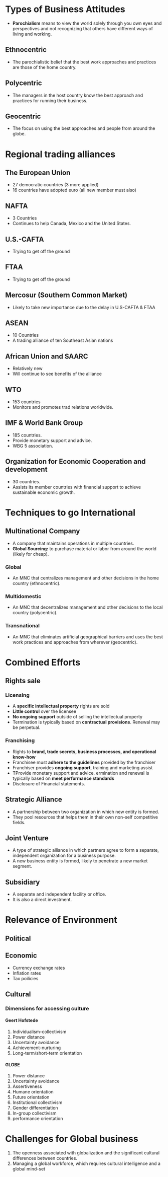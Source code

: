 # Types of Business Attitudes
- **Parochialism** means to view the world solely through you own eyes and perspectives and not recognizing that others have different ways of living and working.
## Ethnocentric
- The parochialistic belief that the best work approaches and practices are those of the home country.
## Polycentric
- The managers in the host country know the best approach and practices for running their business.
## Geocentric
- The focus on using the best approaches and people from around the globe.

# Regional trading alliances
## The European Union
- 27 democratic countries (3 more applied)
- 16 countries have adopted euro (all new member must also)
## NAFTA
- 3 Countries
- Continues to help Canada, Mexico and the United States.
## U.S.-CAFTA
- Trying to get off the ground
## FTAA
- Trying to get off the ground
## Mercosur (Southern Common Market)
- Likely to take new importance due to the delay in U.S-CAFTA & FTAA
## ASEAN
- 10 Countries
- A trading alliance of ten Southeast Asian nations
## African Union and SAARC
- Relatively new
- Will continue to see benefits of the alliance
## WTO
- 153 countries
- Monitors and promotes trad relations worldwide.
## IMF & World Bank Group 
- 185 countries.
- Provide monetary support and advice.
- WBG 5 association.
## Organization for Economic Cooperation and development
- 30 countries.
- Assists its member countries with financial support to achieve sustainable economic growth.

# Techniques to go International
## Multinational Company
- A company that maintains operations in multiple countries.
- **Global Sourcing:** to purchase material or labor from around the world (likely for cheap).
### Global 
- An MNC that centralizes management and other decisions in the home country (ethnocentric).
### Multidomestic 
- An MNC that decentralizes management and other decisions to the local country (polycentric). 
### Transnational
- An MNC that eliminates artificial geographical barriers and uses the best work practices and approaches from wherever (geocentric).

# Combined Efforts
## Rights sale
### Licensing
- A **specific intellectual property** rights are sold
- **Little control** over the licensee
- **No ongoing support** outside of selling the intellectual property
- Termination is typically based on **contractual provisions**. Renewal may be perpetual.
### Franchising
- Rights to **brand, trade secrets, business processes, and operational know-how**
- Franchisee must **adhere to the guidelines** provided by the franchiser
- Franchiser provides **ongoing support**, training and marketing assist
- TProvide monetary support and advice.
ermination and renewal is typically based on **meet performance standards**
- Disclosure of Financial statements.

## Strategic Alliance
- A partnership between two organization in which new entity is formed.
- They pool resources that helps them in their own non-self competitive fields.
## Joint Venture
- A type of strategic alliance in which partners agree to form a separate, independent organization for a business purpose.
- A new business entity is formed, likely to penetrate a new market segment.

## Subsidiary 
- A separate and independent facility or office.
- It is also a direct investment.

# Relevance of Environment 
## Political
## Economic
- Currency exchange rates
- Inflation rates
- Tax poilicies
## Cultural
### Dimensions for accessing culture
#### Geert Hofstede
1. Individualism-collectivism
2. Power distance
3. Uncertainty avoidance
4. Achievement-nurturing
5. Long-term/short-term orientation
#### GLOBE
1. Power distance
2. Uncertainty avoidance
3. Assertiveness
4. Humane orientation
5. Future orientation
6. Institutional collectivism
7. Gender differentiation
8. In-group collectivism
9. performance orientation

# Challenges for Global business
1. The openness associated with globalization and the significant cultural differences between countries.
2. Managing a global workforce, which requires cultural intelligence and a global mind-set